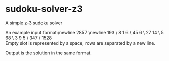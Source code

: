 # sudoku-solver-z3
A simple z-3 sudoku solver

An example input format:\newline
   2857  \newline
 193     \\
 8   1 6 \\
 45 6    \\
 27   14 \\
    5 68 \\
 3 9   5 \\
     347 \\
  1528  
Empty slot is represented by a space, rows are separated by a new line.

Output is the solution in the same format.  
